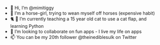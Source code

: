 - 👋 Hi, I’m @mimitiggy
- 🦓 I’m a horse-girl, trying to wean myself off horses (expensive habit)
- 🐈 🐍 I’m currently teaching a 15 year old cat to use a cat flap, and learning Python
- 🎎 I’m looking to collaborate on fun apps - I live my life on apps
- 📫 You can be my 20th follower @theinediblesulk on Twitter 

<!---
mimitiggy/mimitiggy is a ✨ special ✨ repository because its `README.md` (this file) appears on your GitHub profile.
You can click the Preview link to take a look at your changes.
--->
